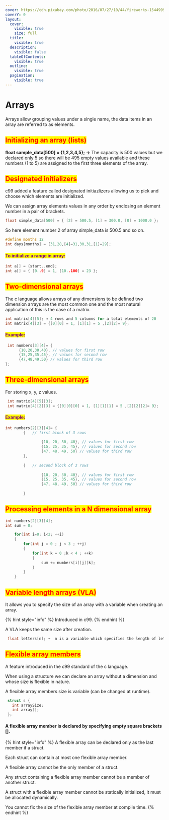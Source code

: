 ```yaml
---
cover: https://cdn.pixabay.com/photo/2016/07/27/10/44/fireworks-1544999_1280.jpg
coverY: 0
layout:
  cover:
    visible: true
    size: full
  title:
    visible: true
  description:
    visible: false
  tableOfContents:
    visible: true
  outline:
    visible: true
  pagination:
    visible: true
---
```


# Arrays

Arrays allow grouping values under a single name, the data items in an array are referred to as elements.

## <mark style="color:red;">Initializing an array (lists)</mark>

**float sample\_data\[500] = {1,2,3,4,5}; →** The capacity is 500 values but we declared only 5 so there will be 495 empty values available and these numbers (1 to 5) are assigned to the first three elements of the array.

## <mark style="color:red;">Designated initializers</mark>

c99 added a feature called designated initiazlizers allowing us to pick and choose which elements are initialized.

We can assign array elements values in any order by enclosing an element number in a pair of brackets.

```c
float simple_data[500] = { [2] = 500.5, [1] = 300.0, [0] = 1000.0 };
```

So here element number 2 of array simple\_data is 500.5 and so on.

```c
#define months 12
int days[months] = {31,28,[4]=31,30,31,[1]=29};
```

#### <mark style="color:purple;">To initialize a range in array:</mark>

```c
int a[] = {start..end};
int a[] = { [0..9] = 1, [10..100] = 23 };
```

## <mark style="color:red;">Two-dimensional arrays</mark>

The c language allows arrays of any dimensions to be defined two dimension arrays are the most common one and the most natural application of this is the case of a matrix.

```c
int matrix[4][5]; → 4 rows and 5 columns for a total elements of 20
int matrix[4][3] = {[0][0] = 1, [1][1] = 5 ,[2][2]= 9};
```

#### <mark style="color:purple;">Example:</mark>

```c
 int numbers[3][4]= {
      {10,20,30,40}, // values for first row
      {15,25,35,45}, // values for second row
      {47,48,49,50} // values for third row
};
```

## <mark style="color:red;">Three-dimensional arrays</mark>

For storing x, y, z values.

```c
 int matrix[4][5][3]; 
 int matrix[4][2][3] = {[0][0][0] = 1, [1][1][1] = 5 ,[2][2][2]= 9};
```

#### <mark style="color:purple;">Example:</mark>

```c
int numbers[2][3][4]= {
        {   // first block of 3 rows
            
                {10, 20, 30, 40}, // values for first row
                {15, 25, 35, 45}, // values for second row
                {47, 48, 49, 50} // values for third row
        },
        
        {   // second block of 3 rows
            
                {10, 20, 30, 40}, // values for first row
                {15, 25, 35, 45}, // values for second row
                {47, 48, 49, 50} // values for third row
            
        }
```

## <mark style="color:red;">Processing elements in a N dimensional array</mark>

```c
int numbers[2][3][4];
int sum = 0;

    for(int i=0; i<2; ++i) 
    {
        for(int j = 0 ; j < 3 ; ++j)
        {
            for(int k = 0 ;k < 4 ; ++k)
            {
                sum += numbers[i][j][k];
            }
        }
    }
```

## <mark style="color:red;">Variable length arrays (VLA)</mark>

It allows you to specify the size of an array with a variable when creating an array.&#x20;

{% hint style="info" %}
Introduced in c99.
{% endhint %}

A VLA keeps the same size after creation.

```c
 float letters[n]; →  n is a variable which specifies the length of letters array.
```

## <mark style="color:red;">Flexible array members</mark>

A feature introduced in the c99 standard of the c language.&#x20;

When using a structure we can declare an array without a dimension and whose size is flexible in nature.

A flexible array members size is variable (can be changed at runtime).

```c
 struct s {
   int arraySize;
   int array[];
 }; 
```

#### A flexible array member is declared by specifying empty square brackets \[].

{% hint style="info" %}
A flexible array can be declared only as the last member if a struct.

Each struct can contain at most one flexible array member.

A flexible array cannot be the only member of a struct.

Any struct containing a flexible array member cannot be a member of another struct.

A struct with a flexible array member cannot be statically initialized, it must be allocated dynamically.

You cannot fix the size of the flexible array member at compile time.
{% endhint %}
